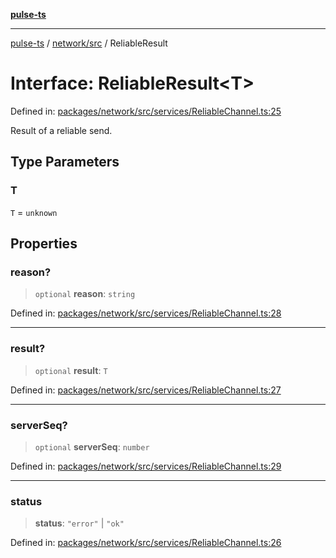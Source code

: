 [**pulse-ts**](../../../README.md)

***

[pulse-ts](../../../README.md) / [network/src](../README.md) / ReliableResult

# Interface: ReliableResult\<T\>

Defined in: [packages/network/src/services/ReliableChannel.ts:25](https://github.com/jlehett/pulse-ts/blob/4869ef2c4af7bf37d31e2edd2d6d1ba148133fb2/packages/network/src/services/ReliableChannel.ts#L25)

Result of a reliable send.

## Type Parameters

### T

`T` = `unknown`

## Properties

### reason?

> `optional` **reason**: `string`

Defined in: [packages/network/src/services/ReliableChannel.ts:28](https://github.com/jlehett/pulse-ts/blob/4869ef2c4af7bf37d31e2edd2d6d1ba148133fb2/packages/network/src/services/ReliableChannel.ts#L28)

***

### result?

> `optional` **result**: `T`

Defined in: [packages/network/src/services/ReliableChannel.ts:27](https://github.com/jlehett/pulse-ts/blob/4869ef2c4af7bf37d31e2edd2d6d1ba148133fb2/packages/network/src/services/ReliableChannel.ts#L27)

***

### serverSeq?

> `optional` **serverSeq**: `number`

Defined in: [packages/network/src/services/ReliableChannel.ts:29](https://github.com/jlehett/pulse-ts/blob/4869ef2c4af7bf37d31e2edd2d6d1ba148133fb2/packages/network/src/services/ReliableChannel.ts#L29)

***

### status

> **status**: `"error"` \| `"ok"`

Defined in: [packages/network/src/services/ReliableChannel.ts:26](https://github.com/jlehett/pulse-ts/blob/4869ef2c4af7bf37d31e2edd2d6d1ba148133fb2/packages/network/src/services/ReliableChannel.ts#L26)
